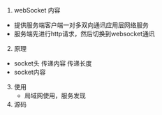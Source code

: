 1. webSocket 内容
- 提供服务端客户端一对多双向通讯应用层网络服务
- 服务端先进行http请求，然后切换到websocket通讯
2. 原理
- socket头 传递内容 传递长度
- socket内容
3. 使用
	- 局域网使用，服务发现
4. 源码
	












 








    






